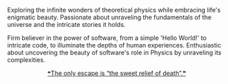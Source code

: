 Exploring the infinite wonders of theoretical physics while embracing life's enigmatic beauty. Passionate about unraveling the fundamentals of the universe and the intricate stories it holds. 

Firm believer in the power of software, from a simple 'Hello World!' to intricate code, to illuminate the depths of human experiences. Enthusiastic about uncovering the beauty of software's role in Physics by unraveling its complexities.

<p align="center"><a href="https://open.spotify.com/intl-ja/track/3038NH8wdXx0owuMdVTTrI?si=8c5210bb28254ab7" alt="...and the addled abstraction of being">❝The only escape is “the sweet relief of death”.❞</a></p>
